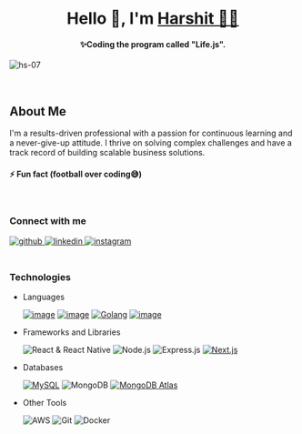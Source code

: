 

<h1 align="center"> Hello 👋, I'm <a href="www.linkedin.com/in/harshit-shukla-67b28a212">Harshit 👨‍💻</a></h1>


<h4 align="center">✨Coding the program called "Life.js".</h4>
<p align="left"> <img src="https://komarev.com/ghpvc/?username=hs-07&label=Profile%20views&color=0e75b6&style=flat" alt="hs-07" /> </p>


<br>

## About Me

I'm a results-driven professional with a passion for continuous learning and a never-give-up attitude. I thrive on solving complex challenges and have a track record of building scalable business solutions.


#### ⚡ Fun fact **(football over coding😅)**

<br>

### Connect with me
<a href="https://github.com/hs-07" target="_blank">
<img src=https://img.shields.io/badge/github-%2324292e.svg?&style=for-the-badge&logo=github&logoColor=white alt=github style="margin-bottom: 5px;" />
</a>
<a href="www.linkedin.com/in/harshit-shukla-67b28a212" target="_blank">
<img src=https://img.shields.io/badge/linkedin-%231E77B5.svg?&style=for-the-badge&logo=linkedin&logoColor=white alt=linkedin style="margin-bottom: 5px;" />
</a>
<a href="https://www.instagram.com/_hs.07_/" target="_blank">
<img src=https://img.shields.io/badge/instagram-%23000000.svg?&style=for-the-badge&logo=instagram&logoColor=white alt=instagram style="margin-bottom: 5px;" />
</a>  

<br> 
<br>
  

### Technologies
- Languages

  [![image](https://img.shields.io/badge/JavaScript-f0db4f.svg?style=for-the-badge&logo=javascript&logoColor=black)](https://www.javascript.com/)
  [![image](https://img.shields.io/badge/TypeScript-007acc.svg?style=for-the-badge&logo=typescript&logoColor=white)](https://www.typescriptlang.org/)
  [![Golang](https://img.shields.io/badge/Go-00ADD8.svg?style=for-the-badge&logo=go&logoColor=white)](https://golang.org/)
  [![image](https://img.shields.io/badge/C%2B%2B-044f88?style=for-the-badge&logo=c%2B%2B&logoColor=white)](https://cplusplus.com/)


- Frameworks and Libraries

  ![React & React Native](https://img.shields.io/badge/React_&_React_Native-61DAFB?style=for-the-badge&logo=react&logoColor=white)
  ![Node.js](https://img.shields.io/badge/Node.js-43853d?style=for-the-badge&logo=node.js&logoColor=white)
  ![Express.js](https://img.shields.io/badge/Express.js-000000?style=for-the-badge&logo=express&logoColor=white)
  [![Next.js](https://img.shields.io/badge/Next.js-000000.svg?style=for-the-badge&logo=next.js&logoColor=white)](https://nextjs.org/)
  
  

- Databases

  [![MySQL](https://img.shields.io/badge/MySQL-4479A1.svg?style=for-the-badge&logo=mysql&logoColor=white)](https://www.mysql.com/)
  ![MongoDB](https://img.shields.io/badge/MongoDB-47A248?style=for-the-badge&logo=mongodb&logoColor=white)
  [![MongoDB Atlas](https://img.shields.io/badge/MongoDB%20Atlas-47A158?style=for-the-badge&logo=mongodb&logoColor=white)](https://www.mongodb.com/cloud/atlas)

  
- Other Tools

  ![AWS](https://img.shields.io/badge/AWS-232F3E?style=for-the-badge&logo=amazon-aws&logoColor=white)
  ![Git](https://img.shields.io/badge/Git-F05032?style=for-the-badge&logo=git&logoColor=white)
  ![Docker](https://img.shields.io/badge/Docker-2496ED?style=for-the-badge&logo=docker&logoColor=white)






